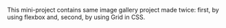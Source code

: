 This mini-project contains same image gallery project made twice:
first, by using flexbox and,
second, by using Grid in CSS. 

<!-- still in progress  -->